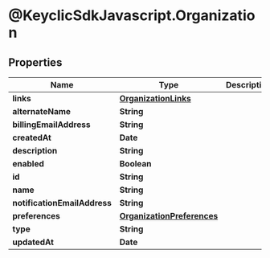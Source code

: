 # @KeyclicSdkJavascript.Organization

## Properties
Name | Type | Description | Notes
------------ | ------------- | ------------- | -------------
**links** | [**OrganizationLinks**](OrganizationLinks.md) |  | [optional] 
**alternateName** | **String** |  | [optional] 
**billingEmailAddress** | **String** |  | [optional] 
**createdAt** | **Date** |  | [optional] 
**description** | **String** |  | [optional] 
**enabled** | **Boolean** |  | [optional] 
**id** | **String** |  | [optional] 
**name** | **String** |  | 
**notificationEmailAddress** | **String** |  | [optional] 
**preferences** | [**OrganizationPreferences**](OrganizationPreferences.md) |  | [optional] 
**type** | **String** |  | [optional] 
**updatedAt** | **Date** |  | [optional] 


